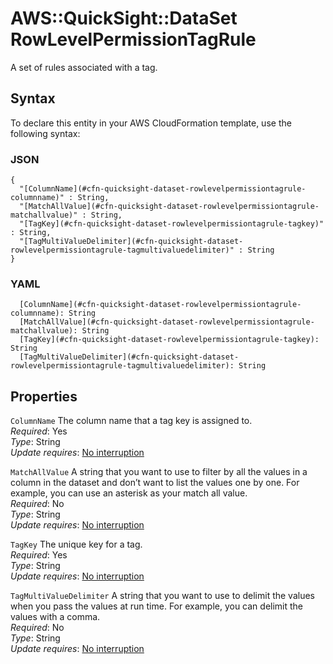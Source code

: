 # AWS::QuickSight::DataSet RowLevelPermissionTagRule<a name="aws-properties-quicksight-dataset-rowlevelpermissiontagrule"></a>

A set of rules associated with a tag\.

## Syntax<a name="aws-properties-quicksight-dataset-rowlevelpermissiontagrule-syntax"></a>

To declare this entity in your AWS CloudFormation template, use the following syntax:

### JSON<a name="aws-properties-quicksight-dataset-rowlevelpermissiontagrule-syntax.json"></a>

```
{
  "[ColumnName](#cfn-quicksight-dataset-rowlevelpermissiontagrule-columnname)" : String,
  "[MatchAllValue](#cfn-quicksight-dataset-rowlevelpermissiontagrule-matchallvalue)" : String,
  "[TagKey](#cfn-quicksight-dataset-rowlevelpermissiontagrule-tagkey)" : String,
  "[TagMultiValueDelimiter](#cfn-quicksight-dataset-rowlevelpermissiontagrule-tagmultivaluedelimiter)" : String
}
```

### YAML<a name="aws-properties-quicksight-dataset-rowlevelpermissiontagrule-syntax.yaml"></a>

```
  [ColumnName](#cfn-quicksight-dataset-rowlevelpermissiontagrule-columnname): String
  [MatchAllValue](#cfn-quicksight-dataset-rowlevelpermissiontagrule-matchallvalue): String
  [TagKey](#cfn-quicksight-dataset-rowlevelpermissiontagrule-tagkey): String
  [TagMultiValueDelimiter](#cfn-quicksight-dataset-rowlevelpermissiontagrule-tagmultivaluedelimiter): String
```

## Properties<a name="aws-properties-quicksight-dataset-rowlevelpermissiontagrule-properties"></a>

`ColumnName`  <a name="cfn-quicksight-dataset-rowlevelpermissiontagrule-columnname"></a>
The column name that a tag key is assigned to\.  
*Required*: Yes  
*Type*: String  
*Update requires*: [No interruption](https://docs.aws.amazon.com/AWSCloudFormation/latest/UserGuide/using-cfn-updating-stacks-update-behaviors.html#update-no-interrupt)

`MatchAllValue`  <a name="cfn-quicksight-dataset-rowlevelpermissiontagrule-matchallvalue"></a>
A string that you want to use to filter by all the values in a column in the dataset and don’t want to list the values one by one\. For example, you can use an asterisk as your match all value\.  
*Required*: No  
*Type*: String  
*Update requires*: [No interruption](https://docs.aws.amazon.com/AWSCloudFormation/latest/UserGuide/using-cfn-updating-stacks-update-behaviors.html#update-no-interrupt)

`TagKey`  <a name="cfn-quicksight-dataset-rowlevelpermissiontagrule-tagkey"></a>
The unique key for a tag\.  
*Required*: Yes  
*Type*: String  
*Update requires*: [No interruption](https://docs.aws.amazon.com/AWSCloudFormation/latest/UserGuide/using-cfn-updating-stacks-update-behaviors.html#update-no-interrupt)

`TagMultiValueDelimiter`  <a name="cfn-quicksight-dataset-rowlevelpermissiontagrule-tagmultivaluedelimiter"></a>
A string that you want to use to delimit the values when you pass the values at run time\. For example, you can delimit the values with a comma\.  
*Required*: No  
*Type*: String  
*Update requires*: [No interruption](https://docs.aws.amazon.com/AWSCloudFormation/latest/UserGuide/using-cfn-updating-stacks-update-behaviors.html#update-no-interrupt)